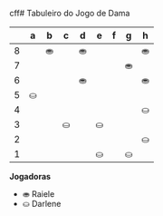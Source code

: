 cff# Tabuleiro do Jogo de Dama

|   | a | b | c | d | e | f | g | h |
|---|---|---|---|---|---|---|---|---|
| 8 |   | ⛂ |   | ⛂ |   |  |   | ⛂ |
| 7 | |   | |   |	 |   | ⛂ |   |
| 6 |   |  	|   |⛂  |   |  |   | ⛂ |
| 5 | ⛀	 |   |  	 |   |   |   |  |   |
| 4 |   | 	 |   |  		 |   |  	 |   | ⛀	  |
| 3 | 	 |	   | ⛀	 |   | ⛀	 |   |  |   |
| 2 |   |  |   |  	|   |  |   | ⛀ |
| 1 |  |   |  |   | ⛀ |   | ⛀ |   |

**Jogadoras**


- ⛂ Raiele
- ⛀ Darlene
